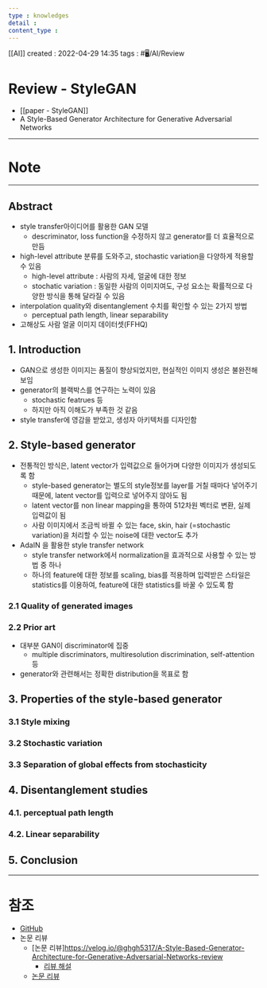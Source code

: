 ```yaml
---
type : knowledges
detail : 
content_type :
---
```


[[AI]]
created : 2022-04-29 14:35
tags : #🖥️/AI/Review 

# Review - StyleGAN
- [[paper - StyleGAN]]
- A Style-Based Generator Architecture for Generative Adversarial Networks

---
# Note

---
## Abstract
- style transfer아이디어를 활용한 GAN 모델
	- descriminator, loss function을 수정하지 않고 generator를 더 효율적으로 만듬
- high-level attribute 분류를 도와주고, stochastic variation을 다양하게 적용할 수 있음
	- high-level attribute : 사람의 자세, 얼굴에 대한 정보
	- stochatic variation : 동일한 사람의 이미지여도, 구성 요소는 확률적으로 다양한 방식을 통해 달라질 수 있음
- interpolation quality와 disentanglement 수치를 확인할 수 있는 2가지 방법
	- perceptual path length, linear separability
- 고해상도 사람 얼굴 이미지 데이터셋(FFHQ)

## 1. Introduction
- GAN으로 생성한 이미지는 품질이 향상되었지만, 현실적인 이미지 생성은 불완전해 보임
- generator의 블랙박스를 연구하는 노력이 있음
	- stochastic featrues 등
	- 하지만 아직 이해도가 부족한 것 같음
- style transfer에 영감을 받았고, 생성자 아키텍처를 디자인함

## 2. Style-based generator
- 전통적인 방식은, latent vector가 입력값으로 들어가며 다양한 이미지가 생성되도록 함
	- style-based generator는 별도의 style정보를 layer를 거칠 때마다 넣어주기 때문에, latent vector를 입력으로 넣어주지 않아도 됨
	- latent vector를 non linear mapping을 통하여 512차원 벡터로 변환, 실제 입력값이 됨
	- 사람 이미지에서 조금씩 바뀔 수 있는 face, skin, hair (=stochastic variation)을 처리할 수 있는 noise에 대한 vector도 추가
- AdaIN 을 활용한 style  transfer network
	- style transfer network에서 normalization을 효과적으로 사용할 수 있는 방법 중 하나
	- 하나의 feature에 대한 정보를 scaling, bias를 적용하며 입력받은 스타일은 statistics를 이용하여, feature에 대한 statistics를 바꿀 수 있도록 함

### 2.1 Quality of generated images

### 2.2 Prior art
- 대부분 GAN이 discriminator에 집중
	- multiple discriminators, multiresolution discrimination, self-attention 등
- generator와 관련해서는 정확한 distribution을 목표로 함

## 3. Properties of the style-based generator

### 3.1 Style mixing

### 3.2 Stochastic variation

### 3.3 Separation of global effects from stochasticity

## 4. Disentanglement studies

### 4.1. perceptual path length

### 4.2. Linear separability

## 5. Conclusion


---
# 참조
- [GitHub](https://github.com/NVlabs/stylegan)
- 논문 리뷰
	- [논문 리뷰]https://velog.io/@ghgh5317/A-Style-Based-Generator-Architecture-for-Generative-Adversarial-Networks-review
		- [리뷰 해설](https://velog.io/@ghgh5317/StyleGAN-v1-%EA%B0%84%EB%8B%A8%ED%95%98%EA%B2%8C-%EC%A0%95%EB%A6%AC)
	- [논문 리뷰](https://blog.promedius.ai/stylegan_1/)
